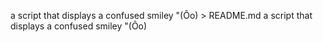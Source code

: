  a script that displays a confused smiley "(Ôo) > README.md
 a script that displays a confused smiley "(Ôo)
